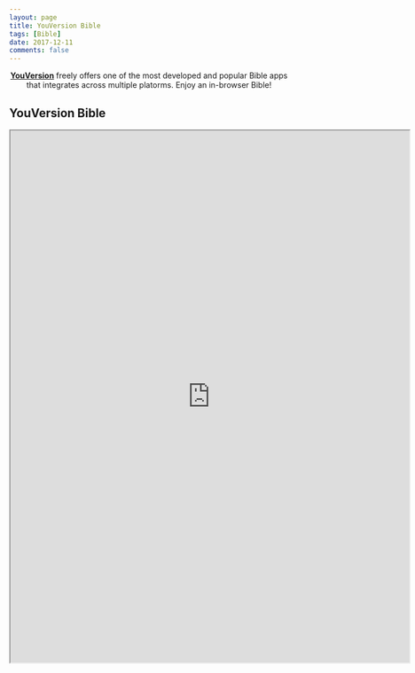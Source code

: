 ```yaml
---
layout: page
title: YouVersion Bible
tags: [Bible]
date: 2017-12-11
comments: false
---
```

    
<center><a href="https://www.youversion.com/"><b>YouVersion</b></a> freely offers one of the most developed and popular Bible apps that integrates across multiple platorms. Enjoy an in-browser Bible!</center>

## YouVersion Bible

 <iframe src="https://www.bible.com" height="960" width="720"></iframe>

